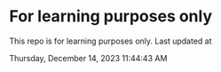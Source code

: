# For learning purposes only
This repo is for learning purposes only.
Last updated at

Thursday, December 14, 2023 11:44:43 AM

